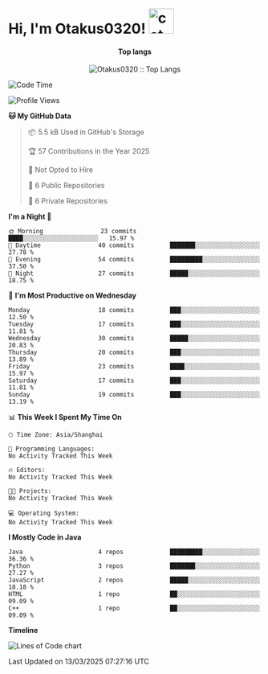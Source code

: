 <h1> Hi, I'm Otakus0320! <img src="https://media.giphy.com/media/mGcNjsfWAjY5AEZNw6/giphy.gif" width="50" alt="cat"></h1>

<h4 align="center">Top langs</h4>

<p align="center"><img src="https://github-readme-stats.vercel.app/api/top-langs/?username=Otakus0320&langs_count=10&theme=tokyonight&layout=compact" alt="Otakus0320 :: Top Langs" /></p>

<!--START_SECTION:waka-->
![Code Time](http://img.shields.io/badge/Code%20Time-0%20secs-blue)

![Profile Views](http://img.shields.io/badge/Profile%20Views-0-blue)

**🐱 My GitHub Data** 

> 📦 5.5 kB Used in GitHub's Storage 
 > 
> 🏆 57 Contributions in the Year 2025
 > 
> 🚫 Not Opted to Hire
 > 
> 📜 6 Public Repositories 
 > 
> 🔑 6 Private Repositories 
 > 
**I'm a Night 🦉** 

```text
🌞 Morning                23 commits          ████░░░░░░░░░░░░░░░░░░░░░   15.97 % 
🌆 Daytime                40 commits          ███████░░░░░░░░░░░░░░░░░░   27.78 % 
🌃 Evening                54 commits          █████████░░░░░░░░░░░░░░░░   37.50 % 
🌙 Night                  27 commits          █████░░░░░░░░░░░░░░░░░░░░   18.75 % 
```
📅 **I'm Most Productive on Wednesday** 

```text
Monday                   18 commits          ███░░░░░░░░░░░░░░░░░░░░░░   12.50 % 
Tuesday                  17 commits          ███░░░░░░░░░░░░░░░░░░░░░░   11.81 % 
Wednesday                30 commits          █████░░░░░░░░░░░░░░░░░░░░   20.83 % 
Thursday                 20 commits          ███░░░░░░░░░░░░░░░░░░░░░░   13.89 % 
Friday                   23 commits          ████░░░░░░░░░░░░░░░░░░░░░   15.97 % 
Saturday                 17 commits          ███░░░░░░░░░░░░░░░░░░░░░░   11.81 % 
Sunday                   19 commits          ███░░░░░░░░░░░░░░░░░░░░░░   13.19 % 
```


📊 **This Week I Spent My Time On** 

```text
🕑︎ Time Zone: Asia/Shanghai

💬 Programming Languages: 
No Activity Tracked This Week

🔥 Editors: 
No Activity Tracked This Week

🐱‍💻 Projects: 
No Activity Tracked This Week

💻 Operating System: 
No Activity Tracked This Week
```

**I Mostly Code in Java** 

```text
Java                     4 repos             █████████░░░░░░░░░░░░░░░░   36.36 % 
Python                   3 repos             ███████░░░░░░░░░░░░░░░░░░   27.27 % 
JavaScript               2 repos             █████░░░░░░░░░░░░░░░░░░░░   18.18 % 
HTML                     1 repo              ██░░░░░░░░░░░░░░░░░░░░░░░   09.09 % 
C++                      1 repo              ██░░░░░░░░░░░░░░░░░░░░░░░   09.09 % 
```



**Timeline**

![Lines of Code chart](https://raw.githubusercontent.com/Otakus0320/Otakus0320/main/assets/bar_graph.png)


 Last Updated on 13/03/2025 07:27:16 UTC
<!--END_SECTION:waka-->
